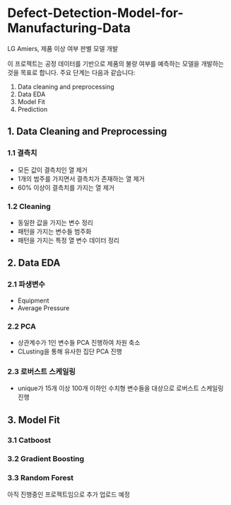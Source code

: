 # Defect-Detection-Model-for-Manufacturing-Data
LG Amiers, 제품 이상 여부 판별  모델 개발

이 프로젝트는 공정 데이터를 기반으로 제품의 불량 여부를 예측하는 모델을 개발하는 것을 목표로 합니다. 
주요 단계는 다음과 같습니다:

1. Data cleaning and preprocessing
2. Data EDA
3. Model Fit
4. Prediction

## **1. Data Cleaning and Preprocessing**
### 1.1 결측치 
- 모든 값이 결측치인 열 제거
- 1개의 범주를 가지면서 결측치가 존재하는 열 제거
- 60% 이상이 결측치를 가지는 열 제거
  
### 1.2 Cleaning
- 동일한 값을 가지는 변수 정리
- 패턴을 가지는 변수들 범주화
- 패턴을 가지는 특정 열 변수 데이터 정리

## **2. Data EDA**
### 2.1 파생변수
- Equipment
- Average Pressure

### 2.2 PCA
- 상관계수가 1인 변수들 PCA 진행하여 차원 축소
- CLusting을 통해 유사한 집단 PCA 진행

### 2.3 로버스트 스케일링
- unique가 15개 이상 100개 이하인 수치형 변수들을 대상으로 로버스트 스케일링 진행

## **3. Model Fit**
  ### 3.1 Catboost 
  ### 3.2 Gradient Boosting
  ### 3.3 Random Forest 

아직 진행중인 프로젝트임으로 추가 업로드 예정 
